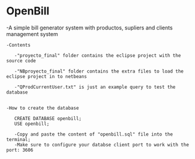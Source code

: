 # OpenBill
 -A simple bill generator system with productos, supliers and clients management system

    -Contents

       -"proyecto_final" folder contains the eclipse project with the source code

       -"NBproyecto_final" folder contains the extra files to load the eclipse project in to netbeans

       -"QProdCurrentUser.txt" is just an example query to test the database


    -How to create the database

       CREATE DATABASE openbill;
       USE openbill;

       -Copy and paste the content of "openbill.sql" file into the terminal;
       -Make sure to configure your databse client port to work with the port: 3606